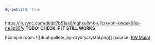 ```yaml
---
dg-publish: true
---
```

https://ln.sync.com/dl/dd7b51aa0/nghxu8mk-u7crkvph-kwqek68q-ne3p85fy
**TODO: CHECK IF IT STILL WORKS**


Example room:
![[dual-pallete_by-drydrycrystal.png]]
(source: [RW Main](https://discord.com/channels/291184728944410624/305139167300550666/783810703193669643))